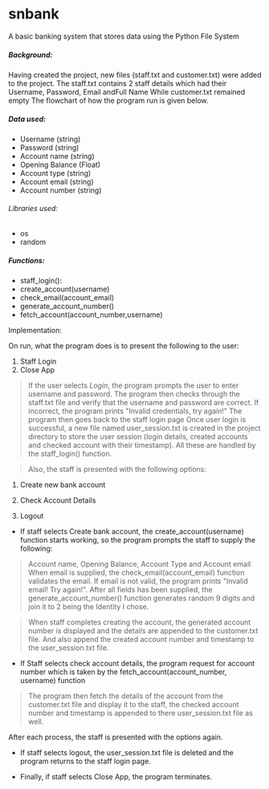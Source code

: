 # snbank
A basic banking system that stores data using the Python File System

##### Background:
Having created the project, new files (staff.txt and customer.txt) were added to the project.
The staff.txt contains 2 staff details which had their Username, Password, Email andFull Name
While customer.txt remained empty
The flowchart of how the program run is given below.

##### Data used:
* Username (string)
* Password (string)
* Account name (string)
* Opening Balance (Float)
* Account type (string)
* Account email (string)
* Account number (string)

###### Libraries used:
* os
* random

##### Functions:
* staff_login():
* create_account(username)
* check_email(account_email)
* generate_account_number()
* fetch_account(account_number,username)

Implementation:

On run, what the program does is to present the following to the user:

1. Staff Login
1. Close App

> If the user selects *Login*, the program prompts the user to enter username and password.
> The program then checks through the staff.txt file and verify that the username and password are correct.
> If incorrect, the program prints "Invalid credentials, try again!"
> The program then goes back to the staff login page
> Once user login is successful, a new file named user_session.txt is created in the project directory to store the user session (login details, created accounts and checked account with their timestamp).
> All these are handled by the staff_login() function.

> Also, the staff is presented with the following options: 

1. Create new bank account

1. Check Account Details

1. Logout


* If staff selects Create bank account, the create_account(username) function starts working, so the program prompts the staff to supply the following:
> Account name, Opening Balance, Account Type and Account email
> When email is supplied, the check_email(account_email) function validates the email.
> If email is not valid, the program prints "Invalid email! Try again!".
> After all fields has been supplied, the generate_account_number() function generates random 9 digits and join it to 2 being the Identity I chose.

> When staff completes creating the account, the generated account number is displayed and the details are appended to the customer.txt file. And also append the created account number and timestamp to the user_session.txt file.
 
* If Staff selects check account details, the program request for account number which is taken by the fetch_account(account_number, username) function

> The program then fetch the details of the account from the customer.txt file and display it to the staff, the checked account number and timestamp is appended to there user_session.txt file as well.

After each process, the staff is presented with the options again.

* If staff selects logout, the user_session.txt file is deleted and the program returns to the staff login page.

 
* Finally, if staff selects Close App, the program terminates.

